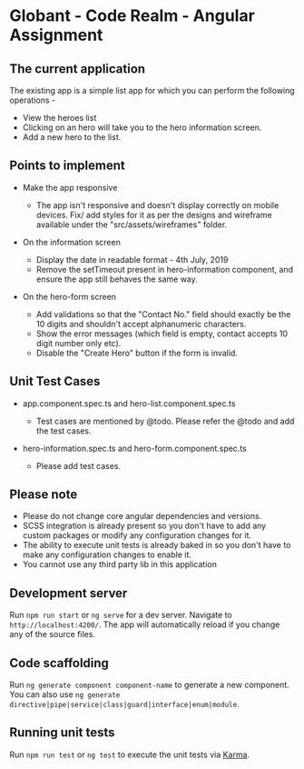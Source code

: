 # Globant - Code Realm - Angular Assignment

## The current application
The existing app is a simple list app for which you can perform the following operations -

- View the heroes list
- Clicking on an hero will take you to the hero information screen.
- Add a new hero to the list.

## Points to implement
- Make the app responsive 
   - The app isn't responsive and doesn't display correctly on mobile devices. Fix/ add styles for it as per the designs and wireframe available under the "src/assets/wireframes" folder.

- On the information screen 
   - Display the date in readable format - 4th July, 2019
   - Remove the setTimeout present in hero-information component, and ensure the app still behaves the same way.

- On the hero-form screen 
   - Add validations so that the "Contact No." field should exactly be the 10 digits and shouldn't accept alphanumeric characters.
   - Show the error messages (which field is empty, contact accepts 10 digit number only etc).
   - Disable the "Create Hero" button if the form is invalid.
  

## Unit Test Cases
- app.component.spec.ts and hero-list.component.spec.ts
   - Test cases are mentioned by @todo. Please refer the @todo and add the test cases.

- hero-information.spec.ts and hero-form.component.spec.ts
   - Please add test cases.

## Please note 
* Please do not change core angular dependencies and versions.
* SCSS integration is already present so you don't have to add any custom packages or modify any configuration changes for it.
* The ability to execute unit tests is already baked in so you don't have to make any configuration changes to enable it.
* You cannot use any third party lib in this application

## Development server

Run `npm run start` or `ng serve` for a dev server. Navigate to `http://localhost:4200/`. The app will automatically reload if you change any of the source files.

## Code scaffolding

Run `ng generate component component-name` to generate a new component. You can also use `ng generate directive|pipe|service|class|guard|interface|enum|module`.

## Running unit tests

Run `npm run test` or `ng test` to execute the unit tests via [Karma](https://karma-runner.github.io).
